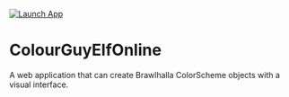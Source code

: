 [![Launch App](https://img.shields.io/badge/Launch-App-blue.svg)](https://username.github.io/repository) 
# ColourGuyElfOnline 
A web application that can create Brawlhalla ColorScheme objects with a visual interface.
